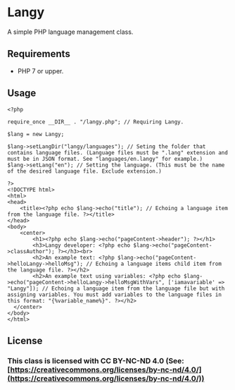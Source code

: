 # Langy

A simple PHP language management class.


## Requirements

 - PHP 7 or upper.


## Usage

    <?php

    require_once __DIR__ . "/langy.php"; // Requiring Langy.

    $lang = new Langy;

    $lang->setLangDir("langy/languages"); // Seting the folder that contains language files. (Language files must be ".lang" extension and must be in JSON format. See "languages/en.langy" for example.) 
    $lang->setLang("en"); // Setting the language. (This must be the name of the desired language file. Exclude extension.)

    ?>
    <!DOCTYPE html>
    <html>
    <head>
	    <title><?php echo $lang->echo("title"); // Echoing a language item from the language file. ?></title>
    </head>
    <body>
	    <center>
		    <h1><?php echo $lang->echo("pageContent->header"); ?></h1>
		    <h3>Langy developer: <?php echo $lang->echo("pageContent->classAuthor"); ?></h3><br>
		    <h2>An example text: <?php $lang->echo("pageContent->helloLangy->helloMsg"); // Echoing a language items child item from the language file. ?></h2>
		    <h2>An example text using variables: <?php echo $lang->echo("pageContent->helloLangy->helloMsgWithVars", ['iamavariable' => "Langy"]); // Echoing a language item from the language file but with assigning variables. You must add variables to the language files in this format: "{%variable_name%}". ?></h2>
	  </center>
    </body>
    </html>


## License

### [](https://github.com/BenEgeDeniz/tckn-validation#this-class-licensed-with-cc-by-nc-nd-40-see-httpscreativecommonsorglicensesby-nc-nd40)This class is licensed with CC BY-NC-ND 4.0 (See:  [https://creativecommons.org/licenses/by-nc-nd/4.0/](https://creativecommons.org/licenses/by-nc-nd/4.0/))
